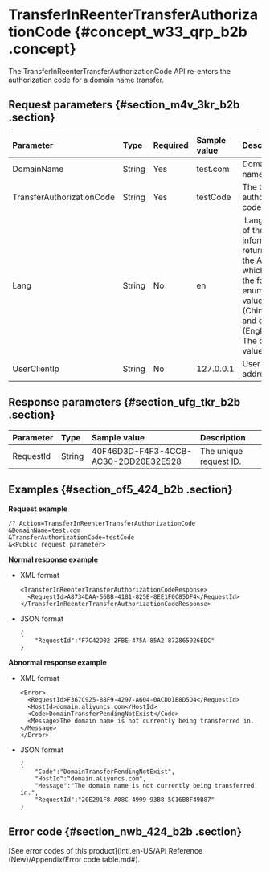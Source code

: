 # TransferInReenterTransferAuthorizationCode {#concept_w33_qrp_b2b .concept}

The TransferInReenterTransferAuthorizationCode API re-enters the authorization code for a domain name transfer.

## Request parameters {#section_m4v_3kr_b2b .section}

|Parameter|Type|Required|Sample value|Description|
|:--------|:---|:-------|:-----------|:----------|
|DomainName|String|Yes|test.com|Domain name.|
|TransferAuthorizationCode|String|Yes|testCode|The transfer authorization code.|
|Lang|String|No|en| Language of the information returned by the API, which has the following enumerated values: zh \(Chinese\) and en \(English\). The default value is en.|
|UserClientIp|String|No|127.0.0.1|User IP address.|

## Response parameters {#section_ufg_tkr_b2b .section}

|Parameter|Type|Sample value|Description|
|:--------|:---|:-----------|:----------|
|RequestId|String|40F46D3D-F4F3-4CCB-AC30-2DD20E32E528|The unique request ID.|

## Examples {#section_of5_424_b2b .section}

**Request example**

```
/? Action=TransferInReenterTransferAuthorizationCode
&DomainName=test.com
&TransferAuthorizationCode=testCode
&<Public request parameter>
```

**Normal response example**

-   XML format

    ```
    <TransferInReenterTransferAuthorizationCodeResponse>
      <RequestId>A8734DAA-56BB-4181-825E-8EE1F0C85DF4</RequestId>
    </TransferInReenterTransferAuthorizationCodeResponse>
    ```

-   JSON format

    ```
    {
        "RequestId":"F7C42D02-2FBE-475A-85A2-872865926EDC"
    }
    ```


**Abnormal response example**

-   XML format

    ```
    <Error>
      <RequestId>F367C925-88F9-4297-A604-0ACDD1E8D5D4</RequestId>
      <HostId>domain.aliyuncs.com</HostId>
      <Code>DomainTransferPendingNotExist</Code>
      <Message>The domain name is not currently being transferred in.</Message>
    </Error>
    ```

-   JSON format

    ```
    {
        "Code":"DomainTransferPendingNotExist",
        "HostId":"domain.aliyuncs.com",
        "Message":"The domain name is not currently being transferred in.",
        "RequestId":"20E291F8-A08C-4999-93B8-5C16B8F49B87"
    }
    ```


## Error code {#section_nwb_424_b2b .section}

[See error codes of this product](intl.en-US/API Reference (New)/Appendix/Error code table.md#).

